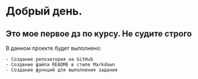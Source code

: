 # Добрый день.
## Это мое первое дз по курсу. Не судите строго
В данном проекте будет выполнено:
```shell
- Создание репозитория на GitHub
- Создвние файла README в стиле Markdown
- Создание функций для выполнения задания      
```